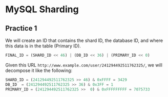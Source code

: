 MySQL Sharding
==============

Practice 1
----------
We will create an ID that contains the shard ID, the database ID, and where this data is in the table (Primary ID).

```python
FINAL_ID = (SHARD_ID << 46) | (DB_ID << 36) | (PRIMARY_ID << 0)
```

Given this URL `http://www.example.com/user/241294492511762325/`, we will decompose it like the following:

```python
SHARD_ID = (241294492511762325 >> 46) & 0xFFFF = 3429
DB_ID  = (241294492511762325 >> 36) & 0x3FF = 1
PRIMARY_ID = (241294492511762325 >>  0) & 0xFFFFFFFFF = 7075733
```
